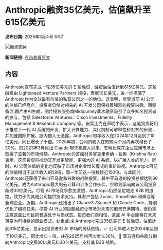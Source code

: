 # Anthropic融资35亿美元，估值飙升至615亿美元

**发布日期**: 2025年3月4号 8:57

![新闻图片](https://pic.chinaz.com/picmap/thumb/202408221405394752_0.jpg)

**新闻链接**: [点击查看原文](https://www.aibase.com/zh/news/15899)

## 内容

Anthropic宣布完成一轮35亿美元的 E 轮融资，融资后估值达到615亿美元。这轮融资由 Lightspeed Venture Partners 领投，贡献10亿美元，进一步巩固了Anthropic作为全球最有价值的私营公司之一的地位。这表明，尽管当前 AI 公司的估值已经高企，投资者仍然对领先的 AI 开发公司保持着强烈的投资兴趣。图源备注:图片由AI生成，图片授权服务商Midjourney此次融资吸引了众多知名投资者的参与，包括 Salesforce Ventures、Cisco Investments、Fidelity Management & Research Company 等。安索比克在声明中表示，这笔投资将用于推进下一代 AI 系统的开发、扩大计算能力、深化机制可解释性和对齐的研究，并加速国际扩展。据内部人士透露，Anthropic的年收入在2024年12月达到了10亿美元，同比增长了十倍。2025年初，公司的收入在短短两个月内再次增长了30%。自2023年3月推出 Claude 聊天机器人以来，安索比克在企业应用市场上取得了显著的市场份额。Anthropic的首席财务官克里希纳・拉奥（Krishna Rao）表示，这笔投资将推动其开发更智能、更强大的 AI 系统，以扩展人类的能力。同时，AI 公司估值的变化也反映了市场对企业增长模式的重新审视。Anthropic目前的估值相当于其年收入的58倍，而一年前这一倍数接近150倍。与此同时，Anthropic还获得了来自亚马逊和谷歌的战略投资，其中亚马逊的投资总额达到80亿美元，成为Anthropic最大的云计算和训练合作伙伴。谷歌则承诺向该公司投资超过30亿美元。尽管 AI 市场竞争愈加激烈，Anthropic仍然坚定地走 B2B 的道路，致力于为其他公司提供技术支持。其客户包括 Zoom、Snowflake 和辉瑞等全球企业。近期，Anthropic还推出了 Claude3.7Sonnet 和 Claude Code，特别优化了编程任务。尽管 AI 行业的巨额融资让市场对未来的前景充满期待，但仍需注意这些公司目前普遍处于亏损状态。投资者们则相信，这些 AI 平台能够在未来转变为可持续的商业模式。划重点:💰 Anthropic完成35亿美元 E 轮融资，估值达到615亿美元，显示出投资者对 AI 市场的持续热情。📈 公司年收入在2024年达到了10亿美元，同比增长十倍，并在2025年初再次增长30%。🤝 亚马逊和谷歌分别向Anthropic投资80亿美元和30亿美元，支持其 B2B 战略。
